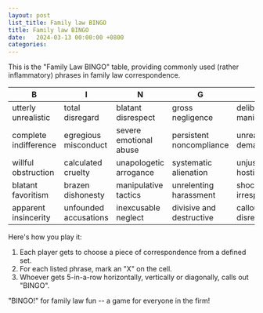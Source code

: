 ```yaml
---
layout: post
list_title: Family law BINGO
title: Family law BINGO
date:   2024-03-13 00:00:00 +0800
categories:
---
```


This is the "Family Law BINGO" table, providing commonly used (rather
inflammatory) phrases in family law correspondence.

| B | I | N | G | O |
|--|--|--|--|--|
| utterly unrealistic | total disregard | blatant disrespect | gross negligence | deliberate manipulation |
| complete indifference | egregious misconduct | severe emotional abuse | persistent noncompliance | unreasonable demands |
| willful obstruction | calculated cruelty | unapologetic arrogance | systematic alienation | unjustifiable hostility |
| blatant favoritism | brazen dishonesty | manipulative tactics | unrelenting harassment | shocking irresponsibility |
| apparent insincerity | unfounded accusations | inexcusable neglect | divisive and destructive | callous disregard |

Here's how you play it:

1. Each player gets to choose a piece of correspondence from a defined set.
2. For each listed phrase, mark an "X" on the cell.
3. Whoever gets 5-in-a-row horizontally, vertically or diagonally, calls out
"BINGO".

"BINGO!" for family law fun -- a game for everyone in the firm!
